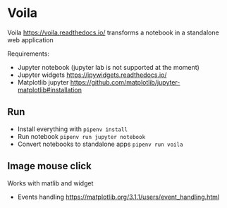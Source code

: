 # Voila

Voila <https://voila.readthedocs.io/> transforms a notebook in a standalone web application

Requirements:

- Jupyter notebook (jupyter lab is not supported at the moment)
- Jupyter widgets <https://ipywidgets.readthedocs.io/>
- Matplotlib jupyter <https://github.com/matplotlib/jupyter-matplotlib#installation>

## Run

- Install everything with `pipenv install`
- Run notebook `pipenv run jupyter notebook`
- Convert notebooks to standalone apps `pipenv run voila`

## Image mouse click

Works with matlib and widget

- Events handling <https://matplotlib.org/3.1.1/users/event_handling.html>